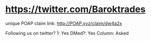 # https://twitter.com/Baroktrades

unique POAP claim link: 
http://POAP.xyz/claim/dw4a2x

Following us on twitter? 1: Yes
DMed?: Yes
Column: Asked